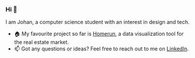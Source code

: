 ### Hi 👋
I am Johan, a computer science student with an interest in design and tech. 

- 🏠 My favourite project so far is [Homerun](https://github.com/johan-akerman/homerun), a data visualization tool for the real estate market.
- 📫 Got any questions or ideas? Feel free to reach out to me on [LinkedIn](https://www.linkedin.com/in/johan-akerman/).
